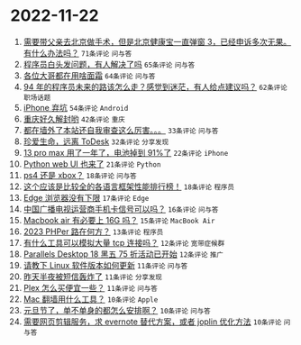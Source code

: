 # 2022-11-22

1. [需要带父亲去北京做手术，但是北京健康宝一直弹窗 3，已经申诉多次无果。有什么办法吗？](https://www.v2ex.com/t/896998) `71条评论` `问与答`
1. [程序员白头发问题，有人解决了吗](https://www.v2ex.com/t/897005) `65条评论` `问与答`
1. [各位大哥都在用啥面霜](https://www.v2ex.com/t/897009) `64条评论` `问与答`
1. [94 年的程序员未来的路该怎么走？感觉到迷茫，有人给点建议吗？](https://www.v2ex.com/t/897015) `62条评论` `职场话题`
1. [iPhone 弃坑](https://www.v2ex.com/t/897024) `54条评论` `Android`
1. [重庆好久解封哟](https://www.v2ex.com/t/896972) `42条评论` `重庆`
1. [都在墙外了本站还自我审查这么厉害。。。](https://www.v2ex.com/t/897039) `33条评论` `问与答`
1. [珍爱生命，远离 ToDesk](https://www.v2ex.com/t/897040) `32条评论` `分享发现`
1. [13 pro max 用了一年了，电池掉到 91%了](https://www.v2ex.com/t/896984) `22条评论` `iPhone`
1. [Python web UI 也来了](https://www.v2ex.com/t/897007) `21条评论` `Python`
1. [ps4 还是 xbox？](https://www.v2ex.com/t/896997) `18条评论` `问与答`
1. [这个应该是比较全的各语言框架性能排行榜！](https://www.v2ex.com/t/896978) `18条评论` `程序员`
1. [Edge 浏览器没有下限](https://www.v2ex.com/t/896986) `17条评论` `Edge`
1. [中国广播电视运营商手机卡信号可以吗？](https://www.v2ex.com/t/896995) `16条评论` `问与答`
1. [Macbook air 有必要上 16G 吗？](https://www.v2ex.com/t/897054) `15条评论` `MacBook Air`
1. [2023 PHPer 路在何方？](https://www.v2ex.com/t/897074) `13条评论` `程序员`
1. [有什么工具可以模拟大量 tcp 连接吗？](https://www.v2ex.com/t/897016) `12条评论` `宽带症候群`
1. [Parallels Desktop 18 黑五 75 折活动已开始](https://www.v2ex.com/t/896974) `12条评论` `推广`
1. [请教下 Linux 软件版本如何更新](https://www.v2ex.com/t/897019) `11条评论` `问与答`
1. [昨天半夜被短信轰炸了](https://www.v2ex.com/t/896977) `11条评论` `分享发现`
1. [Plex 怎么买便宜一些？](https://www.v2ex.com/t/896965) `11条评论` `问与答`
1. [Mac 翻墙用什么工具？](https://www.v2ex.com/t/897078) `10条评论` `Apple`
1. [元旦节了，单不单身的都怎么安排啊？](https://www.v2ex.com/t/897023) `10条评论` `问与答`
1. [需要网页剪辑服务，求 evernote 替代方案，或者 joplin 优化方法](https://www.v2ex.com/t/897020) `10条评论` `问与答`
